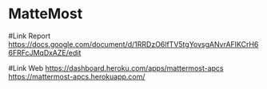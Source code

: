 # MatteMost

#Link Report
https://docs.google.com/document/d/1RRDzO6lfTV5tgYovsgANvrAFIKCrH66FRFcJMqDxAZE/edit

#Link Web
https://dashboard.heroku.com/apps/mattermost-apcs
https://mattermost-apcs.herokuapp.com/
